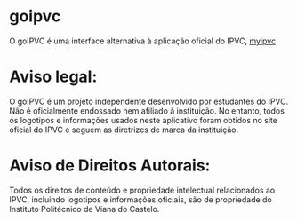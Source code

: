 # goipvc

O goIPVC é uma interface alternativa à aplicação oficial do IPVC, [myipvc](https://play.google.com/store/apps/details?id=app.ipvc.pt)

# Aviso legal:
O goIPVC é um projeto independente desenvolvido por estudantes 
do IPVC. Não é oficialmente endossado nem afiliado à 
instituição. No entanto, todos os logotipos e informações 
usados neste aplicativo foram obtidos no site oficial do IPVC 
e seguem as diretrizes de marca da instituição.

# Aviso de Direitos Autorais:
Todos os direitos de conteúdo e propriedade intelectual 
relacionados ao IPVC, incluindo logotipos e informações 
oficiais, são de propriedade do Instituto Politécnico 
de Viana do Castelo.